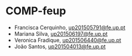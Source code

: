# COMP-feup

- Francisca Cerquinho, up201505791@fe.up.pt
- Mariana Silva, up201506197@fe.up.pt
- Veronica Fradique, up201506440@fe.up.pt
- João Santos, up201504013@fe.up.pt
